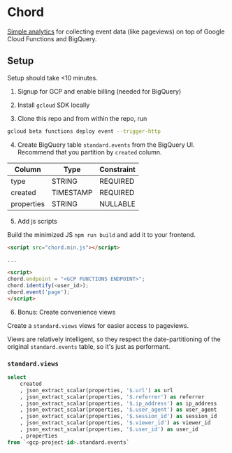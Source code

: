 # Chord

[Simple analytics](https://en.wikipedia.org/wiki/Circular_segment) for collecting event data (like pageviews) on top of Google Cloud Functions and BigQuery.

## Setup

Setup should take <10 minutes.

1. Signup for GCP and enable billing (needed for BigQuery)

2. Install `gcloud` SDK locally

3. Clone this repo and from within the repo, run

```sh
gcloud beta functions deploy event --trigger-http
```

4. Create BigQuery table `standard.events` from the BigQuery UI. Recommend that you partition by `created` column.

| Column     | Type      | Constraint |
| ---------- | --------- | ---------- |
| type       | STRING    | REQUIRED   |
| created    | TIMESTAMP | REQUIRED   |
| properties | STRING    | NULLABLE   |

5. Add js scripts

Build the minimized JS `npm run build` and add it to your frontend.

```html
<script src="chord.min.js"></script>

...

<script>
chord.endpoint = "<GCP FUNCTIONS ENDPOINT>";
chord.identify(<user_id>);
chord.event('page');
</script>
```

6. Bonus: Create convenience views

Create a `standard.views` views for easier access to pageviews.

Views are relatively intelligent, so they respect the date-partitioning of the original `standard.events` table, so it's just as performant.

### `standard.views`

```sql
select
	created
	, json_extract_scalar(properties, '$.url') as url
	, json_extract_scalar(properties, '$.referrer') as referrer
	, json_extract_scalar(properties, '$.ip_address') as ip_address
	, json_extract_scalar(properties, '$.user_agent') as user_agent
	, json_extract_scalar(properties, '$.session_id') as session_id
	, json_extract_scalar(properties, '$.viewer_id') as viewer_id
	, json_extract_scalar(properties, '$.user_id') as user_id
	, properties
from `<gcp-project-id>.standard.events`
```
